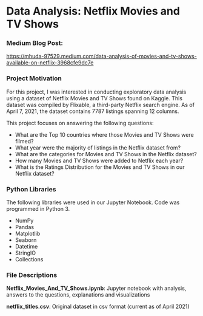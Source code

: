 <H1>Data Analysis: Netflix Movies and TV Shows</H1>

<H3>Medium Blog Post:</H3>

https://mhuda-97529.medium.com/data-analysis-of-movies-and-tv-shows-available-on-netflix-3968cfe9dc7e

<H3>Project Motivation</H3>

<P>For this project, I was interested in conducting exploratory data analysis using a dataset of Netflix Movies and TV Shows found on Kaggle.  This dataset was compiled by Flixable, a third-party Netflix search engine.  As of April 7, 2021, the dataset contains 7787 listings spanning 12 columns.<?P>

<P>This project focuses on answering the following questions:</P>

<UL>
<LI>What are the Top 10 countries where those Movies and TV Shows were filmed?</LI>
<LI>What year were the majority of listings in the Netflix dataset from?</LI>
<LI>What are the categories for Movies and TV Shows in the Netflix dataset?</LI>
<LI>How many Movies and TV Shows were added to Netflix each year?</LI>
<LI>What is the Ratings Distribution for the Movies and TV Shows in our Netflix dataset?</LI>
</UL>

<H3>Python Libraries</H3>

<P>The following libraries were used in our Jupyter Notebook.  Code was programmed in Python 3.</P>

<UL>
<LI>NumPy</LI>
<LI>Pandas</LI>
<LI>Matplotlib</LI>
<LI>Seaborn</LI>
<LI>Datetime</LI>
<LI>StringIO</LI>
<LI>Collections</LI>
</UL>

<H3>File Descriptions</H3>

<P><B>Netflix_Movies_And_TV_Shows.ipynb</B>:  Jupyter notebook with analysis, answers to the questions, explanations and visualizations</P>

<P><B>netflix_titles.csv</B>:  Original dataset in csv format (current as of April 2021)</P>
